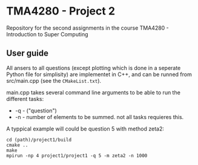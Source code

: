 # TMA4280 - Project 2
Repository for the second assignments in the course TMA4280 - Introduction to Super Computing

## User guide
All ansers to all questions (except plotting which is done in a seperate Python file for simplisity) are implementet in C++, and can be runned from src/main.cpp (see the `CMakeList.txt`).

main.cpp takes several command line arguments to be able to run the different tasks:
* -q - ("question") 
* -n - number of elements to be summed. not all tasks requieres this.

A typpical example will could be question 5 with method zeta2:

```
cd (path)/project1/build  
cmake ..  
make  
mpirun -np 4 project1/project1 -q 5 -m zeta2 -n 1000
```

